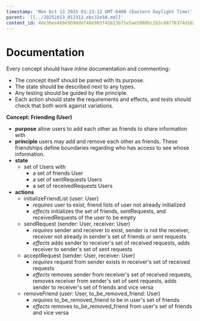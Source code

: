 ```yaml
---
timestamp: 'Mon Oct 13 2025 01:23:12 GMT-0400 (Eastern Daylight Time)'
parent: '[[../20251013_012312.ebc32e58.md]]'
content_id: 4de30ee489e5b98def48e903f41613b75e5ae5080bc2b3c88776374d162b7825
---
```


# Documentation

Every concept should have inline documentation and commenting:

* The concept itself should be paired with its purpose.
* The state should be described next to any types.
* Any testing should be guided by the principle.
* Each action should state the requirements and effects, and tests should check that both work against variations.

**Concept: Friending (User)**

* **purpose** allow users to add each other as friends to share information with
* **principle** users may add and remove each other as friends. These friendships define boundaries regarding who has access to see whose information.
* **state**
  * set of Users with
    * a set of friends User
    * a set of sentRequests Users
    * a set of receivedRequests Users
* **actions**
  * initializeFriendList (user: User)
    * *requires* user to exist, friend lists of user not already initialized
    * *effects* initializes the set of friends, sentRequests, and receivedRequests of the user to be empty
  * sendRequest (sender: User, receiver: User)
    * *requires* sender and receiver to exist, sender is not the receiver, receiver not already in sender's set of friends or sent requests
    * *effects* adds sender to receiver's set of received requests, adds receiver to sender's set of sent requests
  * acceptRequest (sender: User, receiver: User)
    * *requires* request from sender exists in receiver's set of received requests
    * *effects* removes sender from receiver's set of received requests, removes receiver from sender's set of sent requests, adds sender to receiver's set of friends and vice versa
  * removeFriend (user: User, to\_be\_removed\_friend: User)
    * *requires* to\_be\_removed\_friend to be in user's set of friends
    * *effects* removes to\_be\_removed\_friend from user's set of friends and vice versa
